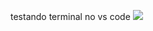 testando terminal no vs code
<img src="https://ds-images.bolavip.com/news/image?src=https%3A%2F%2Fimages.somosfanaticos.fans%2Fjpg%2Fpt%2Ffull%2FSFPT_20250322_SFPT_57362_cristiano-ronaldo-2-scaled-e1742487287824.jpg&width=1200&height=740" >
